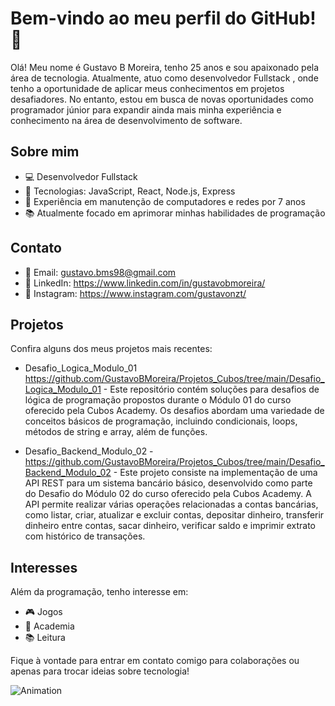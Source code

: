 # Bem-vindo ao meu perfil do GitHub! 👋

Olá! Meu nome é Gustavo B Moreira, tenho 25 anos e sou apaixonado pela área de tecnologia. Atualmente, atuo  como desenvolvedor Fullstack , onde tenho a oportunidade de aplicar meus conhecimentos em projetos desafiadores. No entanto, estou em busca de novas oportunidades como programador júnior para expandir ainda mais minha experiência e conhecimento na área de desenvolvimento de software.

## Sobre mim
- 💻 Desenvolvedor Fullstack
- 🌟 Tecnologias: JavaScript, React, Node.js, Express
- 🔧 Experiência em manutenção de computadores e redes por 7 anos
- 📚 Atualmente focado em aprimorar minhas habilidades de programação

## Contato
- 📧 Email: gustavo.bms98@gmail.com
- 🔗 LinkedIn: https://www.linkedin.com/in/gustavobmoreira/
- 📸 Instagram: https://www.instagram.com/gustavonzt/

## Projetos
Confira alguns dos meus projetos mais recentes:

- Desafio_Logica_Modulo_01 https://github.com/GustavoBMoreira/Projetos_Cubos/tree/main/Desafio_Logica_Modulo_01 - Este repositório contém soluções para desafios de lógica de programação propostos durante o Módulo 01 do curso oferecido pela Cubos Academy. Os desafios abordam uma variedade de conceitos básicos de programação, incluindo condicionais, loops, métodos de string e array, além de funções.
  
- Desafio_Backend_Modulo_02 - https://github.com/GustavoBMoreira/Projetos_Cubos/tree/main/Desafio_Backend_Modulo_02 - Este projeto consiste na implementação de uma API REST para um sistema bancário básico, desenvolvido como parte do Desafio do Módulo 02 do curso oferecido pela Cubos Academy. A API permite realizar várias operações relacionadas a contas bancárias, como listar, criar, atualizar e excluir contas, depositar dinheiro, transferir dinheiro entre contas, sacar dinheiro, verificar saldo e imprimir extrato com histórico de transações.

## Interesses
Além da programação, tenho interesse em:

- 🎮 Jogos
- 💪 Academia
- 📚 Leitura

Fique à vontade para entrar em contato comigo para colaborações ou apenas para trocar ideias sobre tecnologia!

![Animation](https://giphy.com/embed/bGgsc5mWoryfgKBx1u)
